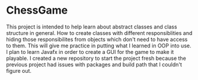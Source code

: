 # ChessGame
This project is intended to help learn about abstract classes and class structure in general. How to create classes with different responsiblities and hiding those responsibilites from objects which don't need to have access to them. This will give me practice in putting what I learned in OOP into use. I plan to learn Javafx in order to create a GUI for the game to make it playable. I created a new repository to start the project fresh because the previous project had issues with packages and build path that I couldn't figure out.